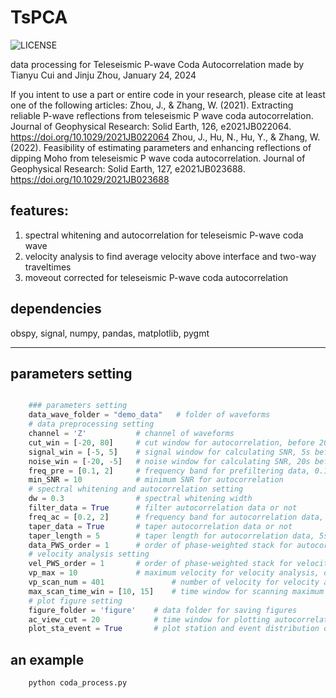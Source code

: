 # TsPCA
![LICENSE](https://img.shields.io/badge/license-MIT-green)

data processing for Teleseismic P-wave Coda Autocorrelation
made by Tianyu Cui and Jinju Zhou, January 24, 2024

If you intent to use a part or entire code in your research, please cite at least one of the following articles:
Zhou, J., & Zhang, W. (2021). Extracting reliable P-wave reflections from teleseismic P wave coda autocorrelation. Journal of Geophysical Research: Solid Earth, 126, e2021JB022064. https://doi.org/10.1029/2021JB022064
Zhou, J., Hu, N., Hu, Y., & Zhang, W. (2022). Feasibility of estimating parameters and enhancing reflections of dipping Moho from teleseismic P wave coda autocorrelation. Journal of Geophysical Research: Solid Earth, 127, e2021JB023688. https://doi.org/10.1029/2021JB023688

## features:
1. spectral whitening and autocorrelation for teleseismic P-wave coda wave 
2. velocity analysis to find average velocity above interface and two-way traveltimes
3. moveout corrected for teleseismic P-wave coda autocorrelation


## dependencies
obspy, signal, numpy, pandas, matplotlib, pygmt
***

## parameters setting
```python

    ### parameters setting
    data_wave_folder = "demo_data"   # folder of waveforms
    # data preprocessing setting
    channel = 'Z'           # channel of waveforms
    cut_win = [-20, 80]     # cut window for autocorrelation, before 20s and after 80s of P wave. unit: second
    signal_win = [-5, 5]    # signal window for calculating SNR, 5s before and after P wave. unit: second
    noise_win = [-20, -5]   # noise window for calculating SNR, 20s before and 5s before P wave. unit: second
    freq_pre = [0.1, 2]     # frequency band for prefiltering data, 0.1-2Hz
    min_SNR = 10            # minimum SNR for autocorrelation
    # spectral whitening and autocorrelation setting
    dw = 0.3                # spectral whitening width
    filter_data = True      # filter autocorrelation data or not
    freq_ac = [0.2, 2]      # frequency band for autocorrelation data, 0.1-1Hz
    taper_data = True       # taper autocorrelation data or not
    taper_length = 5        # taper length for autocorrelation data, 5s
    data_PWS_order = 1      # order of phase-weighted stack for autocorrelation data
    # velocity analysis setting
    vel_PWS_order = 1       # order of phase-weighted stack for velocity analysis data, 0 for linear stack
    vp_max = 10             # maximum velocity for velocity analysis, default: 10km/s
    vp_scan_num = 401               # number of velocity for velocity analysis
    max_scan_time_win = [10, 15]    # time window for scanning maximum velocity and t0, 10-15s of autocorrelation data
    # plot figure setting
    figure_folder = 'figure'    # data folder for saving figures
    ac_view_cut = 20            # time window for plotting autocorrelation and velocity spectrum, 20s of autocorrelation data
    plot_sta_event = True       # plot station and event distribution or not

```

## an example
```bash
    python coda_process.py
```
